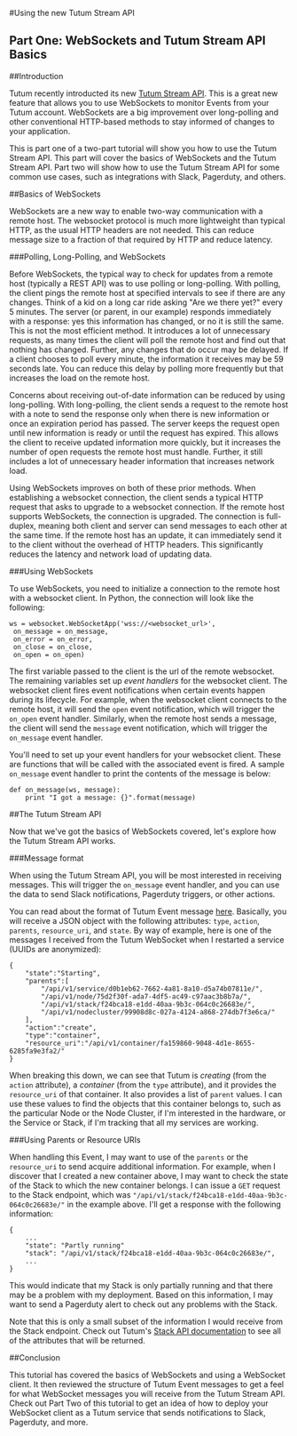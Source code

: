 #Using the new Tutum Stream API
## Part One: WebSockets and Tutum Stream API Basics

##Introduction

Tutum recently introducted its new [Tutum Stream API](http://blog.tutum.co/2015/04/07/presenting-tutum-stream-api/).
This is a great new feature that allows you to use WebSockets to monitor
Events from your Tutum account. WebSockets are a big improvement over
long-polling and other conventional HTTP-based methods to stay informed
of changes to your application.

This is part one of a two-part tutorial will show you how to use the
Tutum Stream API. This part will cover the basics of WebSockets and
the Tutum Stream API. Part two will show how to use the Tutum Stream
API for some common use cases, such as integrations with Slack, Pagerduty,
and others.

##Basics of WebSockets

WebSockets are a new way to enable two-way communication with a remote
host. The websocket protocol is much more lightweight than typical HTTP,
as the usual HTTP headers are not needed. This can reduce message size
to a fraction of that required by HTTP and reduce latency.

###Polling, Long-Polling, and WebSockets

Before WebSockets, the typical way to check for updates from a remote host
(typically a REST API) was to use polling or long-polling. With polling,
the client pings the remote host at specified intervals to see if there
are any changes. Think of a kid on a long car ride asking "Are we there
yet?" every 5 minutes. The server (or parent, in our example) responds
immediately with a response: yes this information has changed, or no it is
still the same. This is not the most efficient method. It introduces a
lot of unnecessary requests, as many times the client will poll the remote
host and find out that nothing has changed. Further, any changes that do
occur may be delayed. If a client chooses to poll every minute, the
information it receives may be 59 seconds late. You can reduce this delay
by polling more frequently but that increases the load on the remote host.

Concerns about receiving out-of-date information can be reduced by using
long-polling. With long-polling, the client sends a request to the remote
host with a note to send the response only when there is new information or
once an expiration period has passed. The server keeps the request open until
new information is ready or until the request has expired. This allows the client
to receive updated information more quickly, but it increases the number of
open requests the remote host must handle. Further, it still includes a lot of
unnecessary header information that increases network load.

Using WebSockets improves on both of these prior methods. When establishing a
websocket connection, the client sends a typical HTTP request that asks
to upgrade to a websocket connection. If the remote host supports WebSockets,
the connection is upgraded. The connection is full-duplex, meaning both
client and server can send messages to each other at the same time. If the
remote host has an update, it can immediately send it to the client without
the overhead of HTTP headers. This significantly reduces the latency and
network load of updating data.

###Using WebSockets

To use WebSockets, you need to initialize a connection to the remote host with
a websocket client. In Python, the connection will look like the following:

    ws = websocket.WebSocketApp('wss://<websocket_url>',
     on_message = on_message,
     on_error = on_error,
     on_close = on_close,
     on_open = on_open)

The first variable passed to the client is the url of the remote websocket. The
remaining variables set up *event handlers* for the websocket client. The
websocket client fires event notifications when certain events happen during its
lifecycle. For example, when the websocket client connects to the remote host, it
will send the `open` event notification, which will trigger the `on_open` event
handler. Similarly, when the remote host sends a message, the client will send the
`message` event notification, which will trigger the `on_message` event handler.

You'll need to set up your event handlers for your websocket client. These are
functions that will be called with the associated event is fired. A sample
`on_message` event handler to print the contents of the message is below:

    def on_message(ws, message):
        print "I got a message: {}".format(message)

##The Tutum Stream API

Now that we've got the basics of WebSockets covered, let's explore how
the Tutum Stream API works.

###Message format

When using the Tutum Stream API, you will be most interested in receiving messages.
This will trigger the `on_message` event handler, and you can use the data to send
Slack notifications, Pagerduty triggers, or other actions.

You can read about the format of Tutum Event message [here](https://docs.tutum.co/v2/api/#tutum-events).
Basically, you will receive a JSON object with the following attributes:
`type`, `action`, `parents`, `resource_uri`, and `state`. By way of
example, here is one of the messages I received from the Tutum WebSocket
when I restarted a service (UUIDs are anonymized):

    {
        "state":"Starting",
        "parents":[
            "/api/v1/service/d0b1eb62-7662-4a81-8a10-d5a74b07811e/",
            "/api/v1/node/75d2f30f-ada7-4df5-ac49-c97aac3b8b7a/",
            "/api/v1/stack/f24bca18-e1dd-40aa-9b3c-064c0c26683e/",
            "/api/v1/nodecluster/99908d8c-027a-4124-a868-274db7f3e6ca/"
        ],
        "action":"create",
        "type":"container",
        "resource_uri":"/api/v1/container/fa159860-9048-4d1e-8655-6285fa9e3fa2/"
    }

When breaking this down, we can see that Tutum is *creating* (from the `action`
attribute), a *container* (from the `type` attribute), and it provides the
`resource_uri` of that container. It also provides a list of `parent` values.
I can use these values to find the objects that this container belongs to, such
as the particular Node or the Node Cluster, if I'm interested in the hardware,
or the Service or Stack, if I'm tracking that all my services are working.

###Using Parents or Resource URIs

When handling this Event, I may want to use of the `parents` or the `resource_uri`
to send acquire additional information. For example, when I discover that I created
a new container above, I may want to check the state of the Stack to which the
new container belongs. I can issue a `GET` request to the Stack endpoint, which
was `"/api/v1/stack/f24bca18-e1dd-40aa-9b3c-064c0c26683e/"` in the example above.
I'll get a response with the following information:

    {
        ...
        "state": "Partly running"
        "stack": "/api/v1/stack/f24bca18-e1dd-40aa-9b3c-064c0c26683e/",
        ...
    }

This would indicate that my Stack is only partially running and that there may be
a problem with my deployment. Based on this information, I may want to send a
Pagerduty alert to check out any problems with the Stack.

Note that this is only a small subset of the information I would receive from the
Stack endpoint. Check out Tutum's [Stack API documentation](https://docs.tutum.co/v2/api/?http#stack)
to see all of the attributes that will be returned.

##Conclusion

This tutorial has covered the basics of WebSockets and using a WebSocket client.
It then reviewed the structure of Tutum Event messages to get a feel for what
WebSocket messages you will receive from the Tutum Stream API. Check out
Part Two of this tutorial to get an idea of how to deploy your WebSocket client
as a Tutum service that sends notifications to Slack, Pagerduty, and more.
